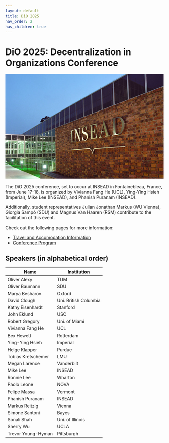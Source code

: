 ```yaml
---
layout: default
title: DiO 2025
nav_order: 2
has_children: true
---
```



# DiO 2025: Decentralization in Organizations Conference

![DiO 2025](dio_2025_photos/dio_2025_2.jpg)

The DiO 2025 conference, set to occur at INSEAD in Fontainebleau, France, from June 17-18, is organized by Vivianna Fang He (UCL), Ying-Ying Hsieh (Imperial), Mike Lee (INSEAD), and Phanish Puranam (INSEAD).

Additionally, student representatives Julian Jonathan Markus (WU Vienna), Giorgia Sampò (SDU) and Magnus Van Haaren (RSM) contribute to the facilitation of this event.

Check out the following pages for more information:

- [Travel and Accomodation Information](https://dio-community.org/dio_2025/dio_2025_travel.html)
- [Conference Program](https://dio-community.org/dio_2025/dio_2025_program.html)

## Speakers (in alphabetical order)

| Name                    | Institution           |
| ----------------------  | --------------------- |
| Oliver Alexy            | TUM                   |
| Oliver Baumann          | SDU                   |
| Marya Besharov          | Oxford                |
| David Clough            | Uni. British Columbia |
| Kathy Eisenhardt        | Stanford              |
| John Eklund             | USC                   | 
| Robert Gregory          | Uni. of Miami         |
| Vivianna Fang He        | UCL                   |
| Bex Hewett              | Rotterdam             |
| Ying-Ying Hsieh         | Imperial              |
| Helge Klapper           | Purdue                |
| Tobias Kretschemer      | LMU                   |
| Megan Larence           | Vanderbilt            |
| Mike Lee                | INSEAD                |
| Ronnie Lee              | Wharton               |
| Paolo Leone             | NOVA                  |
| Felipe Massa            | Vermont               |
| Phanish Puranam         | INSEAD                |
| Markus Reitzig          | Vienna                |
| Simone Santoni          | Bayes                 |
| Sonali Shah             | Uni. of Illinois      |
| Sherry Wu               | UCLA                  |
| Trevor Young-Hyman      | Pittsburgh            |
